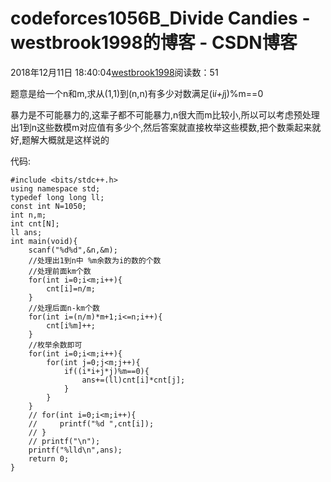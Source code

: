 # codeforces1056B_Divide Candies - westbrook1998的博客 - CSDN博客





2018年12月11日 18:40:04[westbrook1998](https://me.csdn.net/westbrook1998)阅读数：51








题意是给一个n和m,求从(1,1)到(n,n)有多少对数满足(i*i+j*j)%m==0

暴力是不可能暴力的,这辈子都不可能暴力,n很大而m比较小,所以可以考虑预处理出1到n这些数模m对应值有多少个,然后答案就直接枚举这些模数,把个数乘起来就好,题解大概就是这样说的

代码:

```
#include <bits/stdc++.h>
using namespace std;
typedef long long ll;
const int N=1050;
int n,m;
int cnt[N];
ll ans;
int main(void){
    scanf("%d%d",&n,&m);
    //处理出1到n中 %m余数为i的数的个数
    //处理前面km个数
    for(int i=0;i<m;i++){
        cnt[i]=n/m;
    }
    //处理后面n-km个数
    for(int i=(n/m)*m+1;i<=n;i++){
        cnt[i%m]++;
    }
    //枚举余数即可
    for(int i=0;i<m;i++){
        for(int j=0;j<m;j++){
            if((i*i+j*j)%m==0){
                ans+=(ll)cnt[i]*cnt[j];
            }
        }
    }
    // for(int i=0;i<m;i++){
    //     printf("%d ",cnt[i]);
    // }
    // printf("\n");
    printf("%lld\n",ans);
    return 0;
}
```




